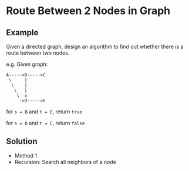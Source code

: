 # Route Between 2 Nodes in Graph
## Example
Given a directed graph, design an algorithm to find out whether there is a route between two nodes.

e.g. Given graph:
```
A----->B----->C
 \     |
  \    |
   \   |
    \  v
     ->D----->E
```
for `s = B` and `t = E`, return `true`

for `s = D` and `t = C`, return `false`

## Solution
- Method 1
 - Recursion: Search all neighbors of a node 
